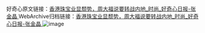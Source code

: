 好奇心原文链接：[香港珠宝业显颓势，周大福说要转战内地_时尚_好奇心日报-张金晶 ](https://www.qdaily.com/articles/10561.html)
WebArchive归档链接：[香港珠宝业显颓势，周大福说要转战内地_时尚_好奇心日报-张金晶 ](http://web.archive.org/web/20171009090818/http://www.qdaily.com:80/articles/10561.html)
![image](http://ww3.sinaimg.cn/large/007d5XDply1g3w1vrwmzzj30u03864qp)